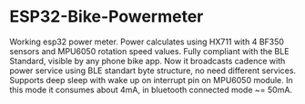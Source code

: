 # ESP32-Bike-Powermeter
Working esp32 power meter. Power calculates using HX711 with 4 BF350 sensors and MPU6050 rotation speed values. 
Fully compliant with the BLE Standard, visible by any phone bike app.
Now it broadcasts cadence with power service using BLE standart byte structure, no need different services.
Supports deep sleep with wake up on interrupt pin on MPU6050 module. In this mode it consumes about 4mA, in bluetooth connected mode ~= 50mA.

